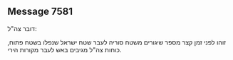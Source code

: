 ## Message 7581

דובר צה"ל:

זוהו לפני זמן קצר מספר שיגורים משטח סוריה לעבר שטח ישראל שנפלו בשטח פתוח, כוחות צה"ל מגיבים באש לעבר מקורות הירי.

